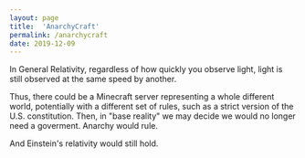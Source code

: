 ```yaml
---
layout: page
title:  'AnarchyCraft'
permalink: /anarchycraft
date: 2019-12-09
---
```


In General Relativity, regardless of how quickly you observe light, light is still observed at the same speed by another.

Thus, there could be a Minecraft server representing a whole different world, potentially with a different set of rules, such as a strict version of the U.S. constitution. Then, in "base reality" we may decide we would no longer need a goverment. Anarchy would rule.

And Einstein's relativity would still hold. 